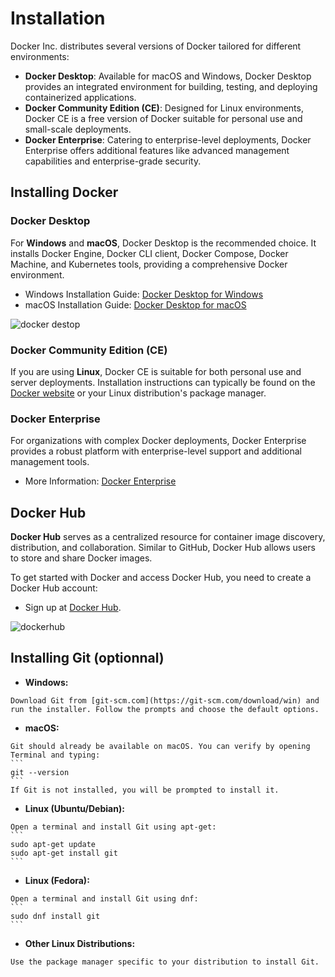 # Installation

Docker Inc. distributes several versions of Docker tailored for different environments:

- **Docker Desktop**: Available for macOS and Windows, Docker Desktop provides an integrated environment for building, testing, and deploying containerized applications.
- **Docker Community Edition (CE)**: Designed for Linux environments, Docker CE is a free version of Docker suitable for personal use and small-scale deployments.
- **Docker Enterprise**: Catering to enterprise-level deployments, Docker Enterprise offers additional features like advanced management capabilities and enterprise-grade security.

## Installing Docker

### Docker Desktop

For **Windows** and **macOS**, Docker Desktop is the recommended choice. It installs Docker Engine, Docker CLI client, Docker Compose, Docker Machine, and Kubernetes tools, providing a comprehensive Docker environment.

- Windows Installation Guide: [Docker Desktop for Windows](https://docs.docker.com/desktop/install/windows/)
- macOS Installation Guide: [Docker Desktop for macOS](https://docs.docker.com/desktop/install/mac-install/)

![docker destop](img/docker-desktop.svg)

### Docker Community Edition (CE)

If you are using **Linux**, Docker CE is suitable for both personal use and server deployments. Installation instructions can typically be found on the [Docker website](https://docs.docker.com/engine/install/ubuntu/) or your Linux distribution's package manager.

### Docker Enterprise

For organizations with complex Docker deployments, Docker Enterprise provides a robust platform with enterprise-level support and additional management tools.

- More Information: [Docker Enterprise](https://www.docker.com/products/business/)

## Docker Hub

**Docker Hub** serves as a centralized resource for container image discovery, distribution, and collaboration. Similar to GitHub, Docker Hub allows users to store and share Docker images.

To get started with Docker and access Docker Hub, you need to create a Docker Hub account:

- Sign up at [Docker Hub](https://hub.docker.com/).

![dockerhub](img/dockerhub.PNG)


## Installing Git (optionnal)

   - **Windows:**

    Download Git from [git-scm.com](https://git-scm.com/download/win) and run the installer. Follow the prompts and choose the default options.

   - **macOS:**

    Git should already be available on macOS. You can verify by opening Terminal and typing:
    ```
    git --version
    ```
    If Git is not installed, you will be prompted to install it.

   - **Linux (Ubuntu/Debian):**

    Open a terminal and install Git using apt-get:
    ```
    sudo apt-get update
    sudo apt-get install git
    ```


   - **Linux (Fedora):**

    Open a terminal and install Git using dnf:
    ```
    sudo dnf install git
    ```


   - **Other Linux Distributions:**

    Use the package manager specific to your distribution to install Git.
